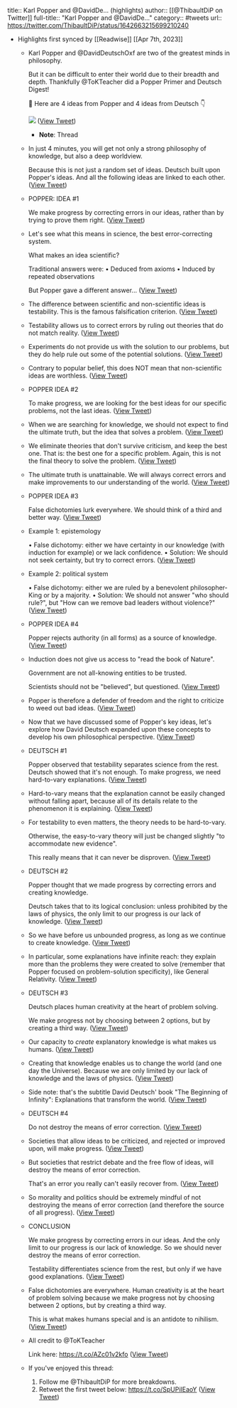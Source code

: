title:: Karl Popper and @DavidDe... (highlights)
author:: [[@ThibaultDiP on Twitter]]
full-title:: "Karl Popper and @DavidDe..."
category:: #tweets
url:: https://twitter.com/ThibaultDiP/status/1642663215699210240

- Highlights first synced by [[Readwise]] [[Apr 7th, 2023]]
	- Karl Popper and @DavidDeutschOxf are two of the greatest minds in philosophy.
	  
	  But it can be difficult to enter their world due to their breadth and depth. Thankfully @ToKTeacher did a Popper Primer and Deutsch Digest!
	  
	  🧵 Here are 4 ideas from Popper and 4 ideas from Deutsch 👇 
	  
	  ![](https://pbs.twimg.com/media/FsvpfNZaUAEnCpM.jpg) ([View Tweet](https://twitter.com/ThibaultDiP/status/1642663215699210240))
		- **Note**: Thread
	- In just 4 minutes, you will get not only a strong philosophy of knowledge, but also a deep worldview.
	  
	  Because this is not just a random set of ideas. Deutsch built upon Popper's ideas. And all the following ideas are linked to each other. ([View Tweet](https://twitter.com/ThibaultDiP/status/1642663218773659649))
	- POPPER: IDEA #1
	  
	  We make progress by correcting errors in our ideas, rather than by trying to prove them right. ([View Tweet](https://twitter.com/ThibaultDiP/status/1642663221395087362))
	- Let's see what this means in science, the best error-correcting system.
	  
	  What makes an idea scientific?
	  
	  Traditional answers were:
	  • Deduced from axioms
	  • Induced by repeated observations
	  
	  But Popper gave a different answer... ([View Tweet](https://twitter.com/ThibaultDiP/status/1642663224016535552))
	- The difference between scientific and non-scientific ideas is testability. This is the famous falsification criterion. ([View Tweet](https://twitter.com/ThibaultDiP/status/1642663226730233856))
	- Testability allows us to correct errors by ruling out theories that do not match reality. ([View Tweet](https://twitter.com/ThibaultDiP/status/1642663229238431751))
	- Experiments do not provide us with the solution to our problems, but they do help rule out some of the potential solutions. ([View Tweet](https://twitter.com/ThibaultDiP/status/1642663231767601153))
	- Contrary to popular belief, this does NOT mean that non-scientific ideas are worthless. ([View Tweet](https://twitter.com/ThibaultDiP/status/1642663234267406336))
	- POPPER IDEA #2
	  
	  To make progress, we are looking for the best ideas for our specific problems, not the last ideas. ([View Tweet](https://twitter.com/ThibaultDiP/status/1642663236767191040))
	- When we are searching for knowledge, we should not expect to find the ultimate truth, but the idea that solves a problem. ([View Tweet](https://twitter.com/ThibaultDiP/status/1642663239317344256))
	- We eliminate theories that don't survive criticism, and keep the best one. That is: the best one for a specific problem. Again, this is not the final theory to solve the problem. ([View Tweet](https://twitter.com/ThibaultDiP/status/1642663241871659008))
	- The ultimate truth is unattainable. We will always correct errors and make improvements to our understanding of the world. ([View Tweet](https://twitter.com/ThibaultDiP/status/1642663244438605826))
	- POPPER IDEA #3
	  
	  False dichotomies lurk everywhere. We should think of a third and better way. ([View Tweet](https://twitter.com/ThibaultDiP/status/1642663247009710080))
	- Example 1: epistemology
	  
	  • False dichotomy: either we have certainty in our knowledge (with induction for example) or we lack confidence.
	  • Solution: We should not seek certainty, but try to correct errors. ([View Tweet](https://twitter.com/ThibaultDiP/status/1642663249530462209))
	- Example 2: political system
	  
	  • False dichotomy: either we are ruled by a benevolent philosopher-King or by a majority.
	  • Solution: We should not answer "who should rule?", but "How can we remove bad leaders without violence?" ([View Tweet](https://twitter.com/ThibaultDiP/status/1642663252193869824))
	- POPPER IDEA #4
	  
	  Popper rejects authority (in all forms) as a source of knowledge. ([View Tweet](https://twitter.com/ThibaultDiP/status/1642663254790127616))
	- Induction does not give us access to "read the book of Nature".
	  
	  Government are not all-knowing entities to be trusted.
	  
	  Scientists should not be "believed", but questioned. ([View Tweet](https://twitter.com/ThibaultDiP/status/1642663257386422274))
	- Popper is therefore a defender of freedom and the right to criticize to weed out bad ideas. ([View Tweet](https://twitter.com/ThibaultDiP/status/1642663260083326979))
	- Now that we have discussed some of Popper's key ideas, let's explore how David Deutsch expanded upon these concepts to develop his own philosophical perspective. ([View Tweet](https://twitter.com/ThibaultDiP/status/1642663262708957185))
	- DEUTSCH #1
	  
	  Popper observed that testability separates science from the rest. Deutsch showed that it's not enough. To make progress, we need hard-to-vary explanations. ([View Tweet](https://twitter.com/ThibaultDiP/status/1642663265284296704))
	- Hard-to-vary means that the explanation cannot be easily changed without falling apart, because all of its details relate to the phenomenon it is explaining. ([View Tweet](https://twitter.com/ThibaultDiP/status/1642663267964452864))
	- For testability to even matters, the theory needs to be hard-to-vary.
	  
	  Otherwise, the easy-to-vary theory will just be changed slightly "to accommodate new evidence".
	  
	  This really means that it can never be disproven. ([View Tweet](https://twitter.com/ThibaultDiP/status/1642663270606860288))
	- DEUTSCH #2
	  
	  Popper thought that we made progress by correcting errors and creating knowledge.
	  
	  Deutsch takes that to its logical conclusion: unless prohibited by the laws of physics, the only limit to our progress is our lack of knowledge. ([View Tweet](https://twitter.com/ThibaultDiP/status/1642663273282797568))
	- So we have before us unbounded progress, as long as we continue to create knowledge. ([View Tweet](https://twitter.com/ThibaultDiP/status/1642663275874893824))
	- In particular, some explanations have infinite reach: they explain more than the problems they were created to solve (remember that Popper focused on problem-solution specificity), like General Relativity. ([View Tweet](https://twitter.com/ThibaultDiP/status/1642663278387265536))
	- DEUTSCH #3
	  
	  Deutsch places human creativity at the heart of problem solving.
	  
	  We make progress not by choosing between 2 options, but by creating a third way. ([View Tweet](https://twitter.com/ThibaultDiP/status/1642663281088421889))
	- Our capacity to *create* explanatory knowledge is what makes us humans. ([View Tweet](https://twitter.com/ThibaultDiP/status/1642663283634372609))
	- Creating that knowledge enables us to change the world (and one day the Universe). Because we are only limited by our lack of knowledge and the laws of physics. ([View Tweet](https://twitter.com/ThibaultDiP/status/1642663286150922242))
	- Side note: that's the subtitle David Deutsch' book "The Beginning of Infinity": Explanations that transform the world. ([View Tweet](https://twitter.com/ThibaultDiP/status/1642663288755621888))
	- DEUTSCH #4
	  
	  Do not destroy the means of error correction. ([View Tweet](https://twitter.com/ThibaultDiP/status/1642663291280588800))
	- Societies that allow ideas to be criticized, and rejected or improved upon, will make progress. ([View Tweet](https://twitter.com/ThibaultDiP/status/1642663293818122243))
	- But societies that restrict debate and the free flow of ideas, will destroy the means of error correction.
	  
	  That's an error you really can't easily recover from. ([View Tweet](https://twitter.com/ThibaultDiP/status/1642663296355676161))
	- So morality and politics should be extremely mindful of not destroying the means of error correction (and therefore the source of all progress). ([View Tweet](https://twitter.com/ThibaultDiP/status/1642663298910003200))
	- CONCLUSION
	  
	  We make progress by correcting errors in our ideas. And the only limit to our progress is our lack of knowledge.
	  So we should never destroy the means of error correction.
	  
	  Testability differentiates science from the rest, but only if we have good explanations. ([View Tweet](https://twitter.com/ThibaultDiP/status/1642663301531459585))
	- False dichotomies are everywhere. Human creativity is at the heart of problem solving because we make progress not by choosing between 2 options, but by creating a third way.
	  
	  This is what makes humans special and is an antidote to nihilism. ([View Tweet](https://twitter.com/ThibaultDiP/status/1642663304140292097))
	- All credit to @ToKTeacher
	  
	  Link here: https://t.co/AZc01v2kfo ([View Tweet](https://twitter.com/ThibaultDiP/status/1642663307021787136))
	- If you've enjoyed this thread:
	  1. Follow me @ThibaultDiP for more breakdowns.
	  2. Retweet the first tweet below: https://t.co/SpUPiIEaoY ([View Tweet](https://twitter.com/ThibaultDiP/status/1642663309676802049))